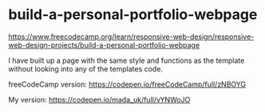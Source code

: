 # build-a-personal-portfolio-webpage
https://www.freecodecamp.org/learn/responsive-web-design/responsive-web-design-projects/build-a-personal-portfolio-webpage

I have built up a page with the same style and functions as the template without looking into any of the templates code.

freeCodeCamp version: https://codepen.io/freeCodeCamp/full/zNBOYG

My version: https://codepen.io/mada_uk/full/vYNWoJO

